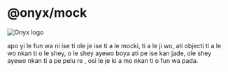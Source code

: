 # @onyx/mock
![Onyx logo](/onyx/onyx-logo-sm.svg)

apo yi le fun wa ni ise ti ole je ise ti a le mocki, ti a le ji wo, ati objecti ti a le wo nkan ti o le shey, o le shey ayewo boya ati pe ise kan jade, ole shey ayewo nkan ti a pe pelu re , osi le je ki a mo nkan ti o fun wa pada.

